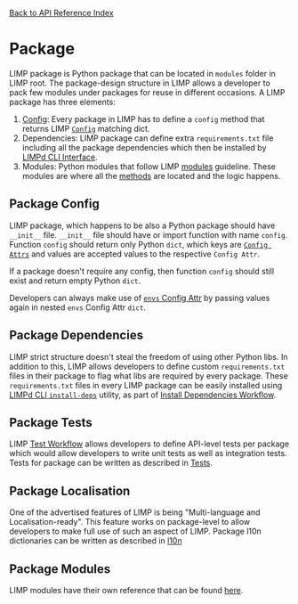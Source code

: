 [Back to API Reference Index](./README.md)

# Package
LIMP package is Python package that can be located in `modules` folder in LIMP root. The package-design structure in LIMP allows a developer to pack few modules under packages for reuse in different occasions. A LIMP package has three elements:
1. [Config](#package-config): Every package in LIMP has to define a `config` method that returns LIMP [`Config`](/api/config.md) matching dict.
2. Dependencies: LIMP package can define extra `requirements.txt` file including all the package dependencies which then be installed by [LIMPd CLI Interface](/cli.md).
3. Modules: Python modules that follow LIMP [modules](/api/module.md) guideline. These modules are where all the [methods](/api/method.py) are located and the logic happens.

## Package Config
LIMP package, which happens to be also a Python package should have `__init__` file. `__init__` file should have or import function with name `config`. Function `config` should return only Python `dict`, which keys are [`Config Attrs`](/api/config.md#config-attrs) and values are accepted values to the respective `Config Attr`.

If a package doesn't require any config, then function `config` should still exist and return empty Python `dict`.

Developers can always make use of [`envs` Config Attr](/api/config.md#envs) by passing values again in nested `envs` Config Attr `dict`.

## Package Dependencies
LIMP strict structure doesn't steal the freedom of using other Python libs. In addition to this, LIMP allows developers to define custom `requirements.txt` files in their package to flag what libs are required by every package. These `requirements.txt` files in every LIMP package can be easily installed using [LIMPd CLI `install-deps`](/cli.md) utility, as part of [Install Dependencies Workflow](/workflows/install-deps-workflow.md).

## Package Tests
LIMP [Test Workflow](/workflows/test-workflow.md) allows developers to define API-level tests per package which would allow developers to write unit tests as well as integration tests. Tests for package can be written as described in [Tests](/api/tests.md).

## Package Localisation
One of the advertised features of LIMP is being "Multi-language and Localisation-ready". This feature works on package-level to allow developers to make full use of such an aspect of LIMP. Package l10n dictionaries can be written as described in [l10n](/api/l10n.md)

## Package Modules
LIMP modules have their own reference that can be found [here](/api/module.md).